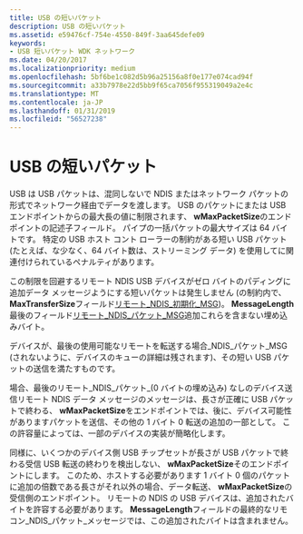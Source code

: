 ```yaml
---
title: USB の短いパケット
description: USB の短いパケット
ms.assetid: e59476cf-754e-4550-849f-3aa645defe09
keywords:
- USB 短いパケット WDK ネットワーク
ms.date: 04/20/2017
ms.localizationpriority: medium
ms.openlocfilehash: 5bf6be1c082d5b96a25156a8f0e177e074cad94f
ms.sourcegitcommit: a33b7978e22d5bb9f65ca7056f955319049a2e4c
ms.translationtype: MT
ms.contentlocale: ja-JP
ms.lasthandoff: 01/31/2019
ms.locfileid: "56527238"
---
```

# <a name="usb-short-packets"></a>USB の短いパケット





USB は USB パケットは、混同しないで NDIS またはネットワーク パケットの形式でネットワーク経由でデータを渡します。 USB のパケットにまたは USB エンドポイントからの最大長の値に制限されます、 **wMaxPacketSize**のエンドポイントの記述子フィールド。 パイプの一括パケットの最大サイズは 64 バイトです。 特定の USB ホスト コント ローラーの制約がある短い USB パケット (たとえば、な少なく、64 バイト数は、ストリーミング データ) を使用してに関連付けられているペナルティがあります。

この制限を回避するリモート NDIS USB デバイスがゼロ バイトのパディングに追加データ メッセージようにする短いパケットは発生しません (の制約内で、 **MaxTransferSize**フィールド[リモート\_NDIS\_初期化\_MSG](remote-ndis-initialize-msg.md))。 **MessageLength**最後のフィールド[リモート\_NDIS\_パケット\_MSG](remote-ndis-packet-msg.md)追加これらを含まない埋め込みバイト。

デバイスが、最後の使用可能なリモートを転送する場合\_NDIS\_パケット\_MSG (されないように、デバイスのキューの詳細は残されます)、その短い USB パケットの送信を満たすものです。

場合、最後のリモート\_NDIS\_パケット\_(0 バイトの埋め込み) なしのデバイス送信リモート NDIS データ メッセージのメッセージは、長さが正確に USB パケットで終わる、 **wMaxPacketSize**をエンドポイントでは、後に、デバイス可能性がありますパケットを送信、その他の 1 バイト 0 転送の追加の一部として。 この許容量によっては、一部のデバイスの実装が簡略化します。

同様に、いくつかのデバイス側 USB チップセットが長さが USB パケットで終わる受信 USB 転送の終わりを検出しない、 **wMaxPacketSize**そのエンドポイントにします。 このため、ホストする必要があります 1 バイト 0 個のパケットに追加の倍数である長さがそれ以外の場合、データ転送、 **wMaxPacketSize**の受信側のエンドポイント。 リモートの NDIS の USB デバイスは、追加されたバイトを許容する必要があります。 **MessageLength**フィールドの最終的なリモコン\_NDIS\_パケット\_メッセージでは、この追加されたバイトは含まれません。

 

 





